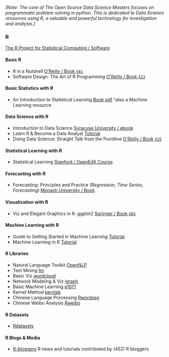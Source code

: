 _[Note: The core of The Open Source Data Science Masters focuses on programmatic problem solving in python. This is dedicated to Data Science resources using R, a valuable and powerful technology for investigation and analysis.]_

### R

[The R Project for Statistical Computing / Software](http://www.r-project.org/)

#### Basic R

 * R in a Nutshell [O'Reilly / Book ```$41```](http://amzn.to/1s54OBf)
 * Software Design: The Art of R Programming [O'Reilly / Book ```$23```](http://amzn.to/1mqzpWw)

#### Basic Statistics with R

 * An Introduction to Statistical Learning [Book pdf](http://www-bcf.usc.edu/~gareth/ISL/ISLR%20First%20Printing.pdf) ^also a Machine Learning resource
 
#### Data Science with R
 * Introduction to Data Science [Syracuse University / ebook](http://jsresearch.net/index.html)
 * Learn R & Become a Data Analyst [Tutorial](https://www.datacamp.com/)
 * Doing Data Science: Straight Talk from the Frontline [O'Reilly / Book ```$25```](http://amzn.to/1vAIscK)
 
#### Statistical Learning with R

 * Statistical Learning [Stanford / OpenEdX Course](https://class.stanford.edu/courses/HumanitiesScience/StatLearning/Winter2014/about)
 
#### Forecasting with R

 * Forecasting: Principles and Practice *(Regression, Time Series, Forecasting)* [Monash University / Book](http://otexts.com/fpp/)

#### Visualization with R

 * Viz and Elegant Graphics in R: ggplot2 [Springer / Book ```$65```](http://amzn.to/1fZMXVd)

#### Machine Learning with R

 * Guide to Getting Started in Machine Learning [Tutorial](http://abeautifulwww.com/2009/10/11/guide-to-getting-started-in-machine-learning/)
 * Machine Learning in R [Tutorial](http://blog.revolutionanalytics.com/2009/09/machine-learning-in-r-in-a-nutshell.html)

#### R Libraries

 * Natural Language Toolkit [OpenNLP](http://cran.r-project.org/web/packages/openNLP/index.html)
 * Text Mining [tm](http://cran.r-project.org/web/packages/tm/index.html)
 * Basic Viz [wordcloud](http://cran.r-project.org/web/packages/wordcloud/index.html)
 * Network Modeling & Viz [igraph](http://cran.r-project.org/web/packages/igraph/index.html)
 * Basic Machine Learning [e1071](http://cran.r-project.org/web/packages/e1071/index.html)
 * Kernel Method [kernlab](http://cran.r-project.org/web/packages/kernlab/index.html)
 * Chinese Language Processing [Rwordseg](http://jliblog.com/app/rwordseg)
 * Chinese Weibo Analysis [Rweibo](http://jliblog.com/app/rweibo)

#### R Datasets

 * [Rdatasets](http://vincentarelbundock.github.io/Rdatasets/)

#### R Blogs & Media

 * [R-bloggers](http://www.r-bloggers.com/) R news and tutorials contributed by (452) R bloggers
